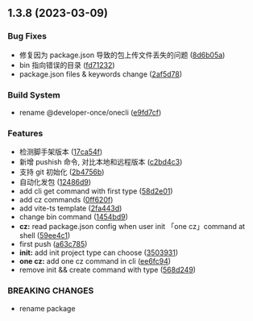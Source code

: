 ## 1.3.8 (2023-03-09)


### Bug Fixes

* 修复因为 package.json 导致的包上传文件丢失的问题 ([8d6b05a](https://github.com/developer-once/one-cli/commit/8d6b05af218842dfa51c082726ac05f03df5da15))
* bin 指向错误的目录 ([fd71232](https://github.com/developer-once/one-cli/commit/fd7123209772568d8913addc085088bda91d7f85))
* package.json files & keywords change ([2af5d78](https://github.com/developer-once/one-cli/commit/2af5d788863c4a449ebe8c71b91707257f5d5dce))


### Build System

* rename @developer-once/onecli ([e9fd7cf](https://github.com/developer-once/one-cli/commit/e9fd7cf80d2073bdbcf97cfde45f847b067306ca))


### Features

* 检测脚手架版本 ([17ca54f](https://github.com/developer-once/one-cli/commit/17ca54fb7d76bd2c685628195f017b6e0451d1d3))
* 新增 pushish 命令, 对比本地和远程版本 ([c2bd4c3](https://github.com/developer-once/one-cli/commit/c2bd4c3176387d2114f7f9aee2fcadacfb6c7cc1))
* 支持 git 初始化 ([2b4756b](https://github.com/developer-once/one-cli/commit/2b4756bc4b591e9830252dead6d6cdaf7201dab4))
* 自动化发包 ([12486d9](https://github.com/developer-once/one-cli/commit/12486d97e93f86bdab571518e7be1c09048ec4ad))
* add cli get command with first type ([58d2e01](https://github.com/developer-once/one-cli/commit/58d2e016b8b63ba8c62b0a08d2044b7a8c6545ef))
* add cz commands ([0ff620f](https://github.com/developer-once/one-cli/commit/0ff620f94379add23e09254c19ac3a3827703384))
* add vite-ts template ([2fa443d](https://github.com/developer-once/one-cli/commit/2fa443d9a57985109bf19944109fec52b8b9c443))
* change bin command ([1454bd9](https://github.com/developer-once/one-cli/commit/1454bd99ac260abf103daf6ce8a6398606ac9956))
* **cz:** read package.json config when user init 「one cz」command at shell ([59ee4c1](https://github.com/developer-once/one-cli/commit/59ee4c179656b84d46d789ddbb9d872382f2cf05))
* first push ([a63c785](https://github.com/developer-once/one-cli/commit/a63c785398e52144d5ac70a9849d7de5e7ecc0bc))
* **init:** add init project type can choose ([3503931](https://github.com/developer-once/one-cli/commit/3503931873f65861de887d7754b03871920e2d31))
* **one cz:** add one cz command in cli ([ee6fc94](https://github.com/developer-once/one-cli/commit/ee6fc94ef65c1d60c5b3545aa00f9ecd5bb89189))
* remove init && create command with type ([568d249](https://github.com/developer-once/one-cli/commit/568d24925f6777719740974cfdb2df80c66456f0))


### BREAKING CHANGES

* rename package



